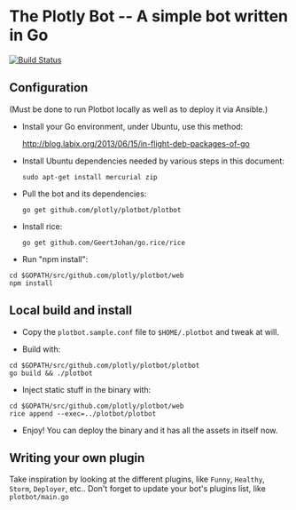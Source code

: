 # The Plotly Bot -- A simple bot written in Go

[![Build Status](https://drone.io/github.com/plotly/plotbot/status.png)](https://drone.io/github.com/plotly/plotbot/latest)


## Configuration

(Must be done to run Plotbot locally as well as to deploy it via Ansible.)

* Install your Go environment, under Ubuntu, use this method:

    http://blog.labix.org/2013/06/15/in-flight-deb-packages-of-go

* Install Ubuntu dependencies needed by various steps in this document:

    ```sudo apt-get install mercurial zip```

* Pull the bot and its dependencies:

    ```go get github.com/plotly/plotbot/plotbot```

* Install rice:

    ```go get github.com/GeertJohan/go.rice/rice```

* Run "npm install":

```
cd $GOPATH/src/github.com/plotly/plotbot/web
npm install
```

## Local build and install

* Copy the `plotbot.sample.conf` file to `$HOME/.plotbot` and tweak at will.

* Build with:

```
cd $GOPATH/src/github.com/plotly/plotbot/plotbot
go build && ./plotbot
```

* Inject static stuff in the binary with:

```
cd $GOPATH/src/github.com/plotly/plotbot/web
rice append --exec=../plotbot/plotbot
```

* Enjoy! You can deploy the binary and it has all the assets in itself now.


## Writing your own plugin

Take inspiration by looking at the different plugins, like `Funny`,
`Healthy`, `Storm`, `Deployer`, etc..  Don't forget to update your
bot's plugins list, like `plotbot/main.go`
